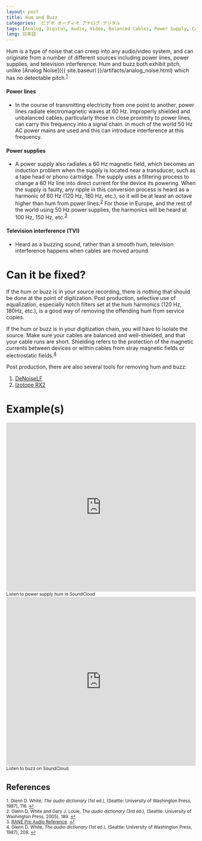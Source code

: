 ```yaml
---
layout: post
title: Hum and Buzz
categories:  ビデオ オーディオ アナログ デジタル
tags: [Analog, Digital, Audio, Video, Balanced Cables, Power Supply, Cable, Common Artifacts]
lang: 日本語
---
```


Hum is a type of noise that can creep into any audio/video system, and can originate from a number of different sources including power lines, power supplies, and television interference. Hum and buzz both exhibit pitch, unlike [Analog Noise]({{ site.baseurl }}/artifacts/analog_noise.html) which has no detectable pitch.<sup><a href="#fn1" id="ref1">1</a></sup>

#### Power lines

* In the course of transmitting electricity from one point to another, power lines radiate electromagnetic waves at 60 Hz. Improperly shielded and unbalanced cables, particularly those in close proximity to power lines, can carry this frequency into a signal chain. In much of the world 50 Hz AC power mains are used and this can introduce interference at this frequency.

#### Power supplies

* A power supply also radiates a 60 Hz magnetic field, which becomes an induction problem when the supply is located near a transducer, such as a tape head or phono cartridge. The supply uses a filtering process to change a 60 Hz line into direct current for the device its powering. When the supply is faulty, any ripple in this conversion process is heard as a harmonic of 60 Hz (120 Hz, 180 Hz, etc.), so it will be at least an octave higher than hum from power lines.<sup><a href="#fn2" id="ref2">2</a></sup> For those in Europe, and the rest of the world using 50 Hz power supplies, the harmonics will be heard at 100 Hz, 150 Hz, etc.<sup><a href="#fn3" id="ref3">3</a></sup>

#### Television interference (TVI)

* Heard as a buzzing sound, rather than a smooth hum, television interference happens when cables are moved around.

# Can it be fixed?  

If the hum or buzz is in your source recording, there is nothing that should be done at the point of digitization. Post production, selective use of equalization, especially notch filters set at the hum harmonics (120 Hz, 180Hz, etc.), is a good way of removing the offending hum from service copies.

If the hum or buzz is in your digitization chain, you will have to isolate the source. Make sure your cables are balanced and well-shielded, and that your cable runs are short. Shielding refers to the protection of the magnetic currents  between devices or within cables  from stray magnetic fields or electrostatic fields.<sup><a href="#fn4" id="ref4">4</a></sup>

Post production, there are also several tools for removing hum and buzz:

1. [DeNoiseLF](http://www.clickrepair.net/noise/software_low_frequency.html)
2. [Izotope RX2](http://www.youtube.com/watch?v=mKCRUM9pYB8)

# Example(s)  

<iframe width="100%" height="450" scrolling="no" frameborder="no" src="https://w.soundcloud.com/player/?url=https%3A//api.soundcloud.com/tracks/96922069&amp;auto_play=false&amp;hide_related=false&amp;show_comments=true&amp;show_user=true&amp;show_reposts=false&amp;visual=true"></iframe><sub>Listen to power supply hum in SoundCloud</sub>

<iframe width="100%" height="450" scrolling="no" frameborder="no" src="https://w.soundcloud.com/player/?url=https%3A//api.soundcloud.com/tracks/99246750&amp;auto_play=false&amp;hide_related=false&amp;show_comments=true&amp;show_user=true&amp;show_reposts=false&amp;visual=true"></iframe><sub>Listen to buzz on SoundCloud</sub>

## References

<sup id="fn1">1. Glenn D. White, _The audio dictionary_ (1st ed.), (Seattle: University of Washington Press, 1987), 116. <a href="#ref1" title="Jump back to footnote 1 in the text.">↩</a></sup>   
<sup id="fn2">2. Glenn D. White and Gary J. Louie, _The audio dictionary_ (3rd ed.), (Seattle: University of Washington Press, 2005), 189. <a href="#ref2" title="Jump back to footnote 2 in the text.">↩</a></sup>    
<sup id="fn3">3. [RANE Pro Audio Reference](http://web.archive.org/web/20160617022233/http://www.rane.com/digi-dic.html). <a href="#ref3" title="Jump back to footnote 3 in the text.">↩</a></sup>  
<sup id="fn4">4. Glenn D. White, _The audio dictionary_ (1st ed.), (Seattle: University of Washington Press, 1987), 209. <a href="#ref4" title="Jump back to footnote 4 in the text.">↩</a></sup>  
